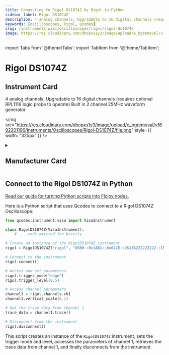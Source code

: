 ```yaml
---
title: Connecting to Rigol DS1074Z by Rigol in Python
sidebar_label: Rigol DS1074Z
description: 4 analog channels, Upgradable to 16 digital channels (requires optional RPL1116 logic probe to operate)Built in 2 channel 25MHz waveform generator
keywords: [oscilloscopes, Rigol, Qcodes]
slug: /instruments-wiki/oscilloscopes/rigol/rigol-ds1074z
image: https://res.cloudinary.com/dhopxs1y3/image/upload/e_bgremoval/v1692201196/Instruments/Oscilloscopes/Rigol-DS1074Z/file.png
---
```


import Tabs from '@theme/Tabs';
import TabItem from '@theme/TabItem';

# Rigol DS1074Z

## Instrument Card

<div className="flex">

<div>

4 analog channels, Upgradable to 16 digital channels (requires optional RPL1116 logic probe to operate)
Built in 2 channel 25MHz waveform generator

</div>

<img src="https://res.cloudinary.com/dhopxs1y3/image/upload/e_bgremoval/v1692201196/Instruments/Oscilloscopes/Rigol-DS1074Z/file.png" style={{ width: "325px" }} />

</div>

<details>
<summary><h2>Manufacturer Card</h2></summary>

<img src="https://res.cloudinary.com/dhopxs1y3/image/upload/e_bgremoval/v1692125991/Instruments/Vendor%20Logos/Rigol.png" style={{ width: "100%", height: "150px",objectFit: "cover" }} />

RIGOL Technologies, Inc. specializes in development and production of test and measuring equipment and is one of the fastest growing Chinese companies in this sphere.
RIGOL’s line of products includes [digital storage oscilloscopes](https://www.tmatlantic.com/e-store/index.php?SECTION_ID=227), [function/arbitrary waveform generators](https://www.tmatlantic.com/e-store/index.php?SECTION_ID=230), [digital multimeters](https://www.tmatlantic.com/e-store/index.php?SECTION_ID=233), PC-based devices compatible with LXI standard etc. <a href="https://www.rigol.com/">Website</a>.

<ul>
  <li>Headquarters: Beijing, China</li>
  <li>Yearly Revenue (millions, USD): 23.0</li>
</ul>
</details>

## Connect to the Rigol DS1074Z in Python

[Read our guide for turning Python scripts into Flojoy nodes.](https://docs.flojoy.ai/custom-nodes/creating-custom-node/)


<Tabs>
<TabItem value="Qcodes" label="Qcodes">

Here is a Python script that uses Qcodes to connect to a Rigol DS1074Z Oscilloscope:

```python
from qcodes.instrument.visa import VisaInstrument

class RigolDS1074Z(VisaInstrument):
    # ... code omitted for brevity ...

# Create an instance of the RigolDS1074Z instrument
rigol = RigolDS1074Z("rigol", "USB0::0x1AB1::0x04CE::DS1ZA222222222::INSTR")

# Connect to the instrument
rigol.connect()

# Access and set parameters
rigol.trigger_mode("edge")
rigol.trigger_level(0.5)

# Access channel parameters
channel1 = rigol.channels.ch1
channel1.vertical_scale(0.1)

# Get the trace data from channel 1
trace_data = channel1.trace()

# Disconnect from the instrument
rigol.disconnect()
```

This script creates an instance of the `RigolDS1074Z` instrument, sets the trigger mode and level, accesses the parameters of channel 1, retrieves the trace data from channel 1, and finally disconnects from the instrument.

</TabItem>
</Tabs>